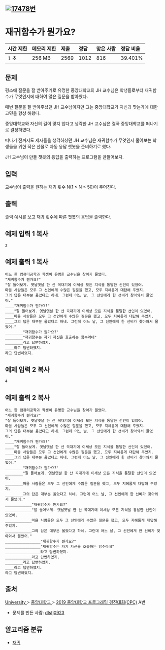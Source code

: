 ## [<img src="https://d2gd6pc034wcta.cloudfront.net/tier/6.svg" width=20>17478번](https://www.acmicpc.net/problem/17478)

#  재귀함수가 뭔가요?

| 시간 제한 | 메모리 제한 | 제출 | 정답 | 맞은 사람 | 정답 비율 |
| :-------- | :---------- | :--- | :--- | :-------- | :-------- |
| 1 초      | 256 MB      | 2569 | 1012 | 816       | 39.401%   |

## 문제

평소에 질문을 잘 받아주기로 유명한 중앙대학교의 JH 교수님은 학생들로부터 재귀함수가 무엇인지에 대하여 많은 질문을 받아왔다.

매번 질문을 잘 받아주셨던 JH 교수님이지만 그는 중앙대학교가 자신과 맞는가에 대한 고민을 항상 해왔다.

중앙대학교와 자신의 길이 맞지 않다고 생각한 JH 교수님은 결국 중앙대학교를 떠나기로 결정하였다.

떠나기 전까지도 제자들을 생각하셨던 JH 교수님은 재귀함수가 무엇인지 물어보는 학생들을 위한 작은 선물로 자동 응답 챗봇을 준비하기로 했다.

JH 교수님이 만들 챗봇의 응답을 출력하는 프로그램을 만들어보자.

## 입력

교수님이 출력을 원하는 재귀 횟수 N(1 ≤ N ≤ 50)이 주어진다.

## 출력

출력 예시를 보고 재귀 횟수에 따른 챗봇의 응답을 출력한다.

## 예제 입력 1 복사

```
2
```

## 예제 출력 1 복사

```
어느 한 컴퓨터공학과 학생이 유명한 교수님을 찾아가 물었다.
"재귀함수가 뭔가요?"
"잘 들어보게. 옛날옛날 한 산 꼭대기에 이세상 모든 지식을 통달한 선인이 있었어.
마을 사람들은 모두 그 선인에게 수많은 질문을 했고, 모두 지혜롭게 대답해 주었지.
그의 답은 대부분 옳았다고 하네. 그런데 어느 날, 그 선인에게 한 선비가 찾아와서 물었어."
____"재귀함수가 뭔가요?"
____"잘 들어보게. 옛날옛날 한 산 꼭대기에 이세상 모든 지식을 통달한 선인이 있었어.
____마을 사람들은 모두 그 선인에게 수많은 질문을 했고, 모두 지혜롭게 대답해 주었지.
____그의 답은 대부분 옳았다고 하네. 그런데 어느 날, 그 선인에게 한 선비가 찾아와서 물었어."
________"재귀함수가 뭔가요?"
________"재귀함수는 자기 자신을 호출하는 함수라네"
________라고 답변하였지.
____라고 답변하였지.
라고 답변하였지.
```

## 예제 입력 2 복사

```
4
```

## 예제 출력 2 복사

```
어느 한 컴퓨터공학과 학생이 유명한 교수님을 찾아가 물었다.
"재귀함수가 뭔가요?"
"잘 들어보게. 옛날옛날 한 산 꼭대기에 이세상 모든 지식을 통달한 선인이 있었어.
마을 사람들은 모두 그 선인에게 수많은 질문을 했고, 모두 지혜롭게 대답해 주었지.
그의 답은 대부분 옳았다고 하네. 그런데 어느 날, 그 선인에게 한 선비가 찾아와서 물었어."
____"재귀함수가 뭔가요?"
____"잘 들어보게. 옛날옛날 한 산 꼭대기에 이세상 모든 지식을 통달한 선인이 있었어.
____마을 사람들은 모두 그 선인에게 수많은 질문을 했고, 모두 지혜롭게 대답해 주었지.
____그의 답은 대부분 옳았다고 하네. 그런데 어느 날, 그 선인에게 한 선비가 찾아와서 물었어."
________"재귀함수가 뭔가요?"
________"잘 들어보게. 옛날옛날 한 산 꼭대기에 이세상 모든 지식을 통달한 선인이 있었어.
________마을 사람들은 모두 그 선인에게 수많은 질문을 했고, 모두 지혜롭게 대답해 주었지.
________그의 답은 대부분 옳았다고 하네. 그런데 어느 날, 그 선인에게 한 선비가 찾아와서 물었어."
____________"재귀함수가 뭔가요?"
____________"잘 들어보게. 옛날옛날 한 산 꼭대기에 이세상 모든 지식을 통달한 선인이 있었어.
____________마을 사람들은 모두 그 선인에게 수많은 질문을 했고, 모두 지혜롭게 대답해 주었지.
____________그의 답은 대부분 옳았다고 하네. 그런데 어느 날, 그 선인에게 한 선비가 찾아와서 물었어."
________________"재귀함수가 뭔가요?"
________________"재귀함수는 자기 자신을 호출하는 함수라네"
________________라고 답변하였지.
____________라고 답변하였지.
________라고 답변하였지.
____라고 답변하였지.
라고 답변하였지.
```

## 출처

[University ](https://www.acmicpc.net/category/5)> [중앙대학교 ](https://www.acmicpc.net/category/400)> [2019 중앙대학교 프로그래밍 경진대회(CPC)](https://www.acmicpc.net/category/detail/2060) A번

- 문제를 만든 사람: [dlstj0923](https://www.acmicpc.net/user/dlstj0923)

## 알고리즘 분류

- [재귀](https://www.acmicpc.net/problem/tag/62)

